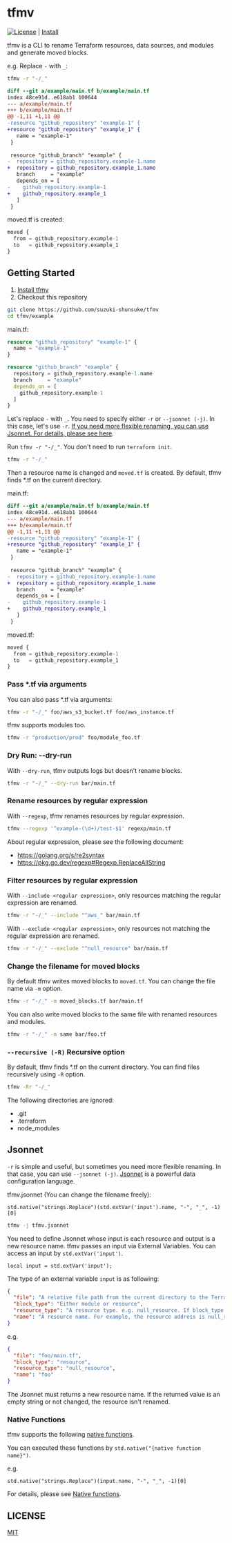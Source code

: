 # tfmv

[![License](http://img.shields.io/badge/license-mit-blue.svg?style=flat-square)](https://raw.githubusercontent.com/suzuki-shunsuke/tfmv/main/LICENSE) | [Install](docs/install.md)

tfmv is a CLI to rename Terraform resources, data sources, and modules and generate moved blocks.

e.g. Replace `-` with `_`:

```sh
tfmv -r "-/_"
```

```diff
diff --git a/example/main.tf b/example/main.tf
index 48ce91d..e618ab1 100644
--- a/example/main.tf
+++ b/example/main.tf
@@ -1,11 +1,11 @@
-resource "github_repository" "example-1" {
+resource "github_repository" "example_1" {
   name = "example-1"
 }
 
 resource "github_branch" "example" {
-  repository = github_repository.example-1.name
+  repository = github_repository.example_1.name
   branch     = "example"
   depends_on = [
-    github_repository.example-1
+    github_repository.example_1
   ]
 }
```

moved.tf is created:

```tf
moved {
  from = github_repository.example-1
  to   = github_repository.example_1
}
```

## Getting Started

1. [Install tfmv](docs/install.md)
1. Checkout this repository

```sh
git clone https://github.com/suzuki-shunsuke/tfmv
cd tfmv/example
```

main.tf:

```tf
resource "github_repository" "example-1" {
  name = "example-1"
}

resource "github_branch" "example" {
  repository = github_repository.example-1.name
  branch     = "example"
  depends_on = [
    github_repository.example-1
  ]
}
```

Let's replace `-` with `_`.
You need to specify either `-r` or `--jsonnet (-j)`.
In this case, let's use `-r`.
[If you need more flexible renaming, you can use Jsonnet. For details, please see here](#jsonnet).

Run `tfmv -r "-/_"`.
You don't need to run `terraform init`.

```sh
tfmv -r "-/_"
```

Then a resource name is changed and `moved.tf` is created.
By default, tfmv finds *.tf on the current directory.

main.tf:

```diff
diff --git a/example/main.tf b/example/main.tf
index 48ce91d..e618ab1 100644
--- a/example/main.tf
+++ b/example/main.tf
@@ -1,11 +1,11 @@
-resource "github_repository" "example-1" {
+resource "github_repository" "example_1" {
   name = "example-1"
 }
 
 resource "github_branch" "example" {
-  repository = github_repository.example-1.name
+  repository = github_repository.example_1.name
   branch     = "example"
   depends_on = [
-    github_repository.example-1
+    github_repository.example_1
   ]
 }
```

moved.tf:

```tf
moved {
  from = github_repository.example-1
  to   = github_repository.example_1
}
```

### Pass *.tf via arguments

You can also pass *.tf via arguments:

```sh
tfmv -r "-/_" foo/aws_s3_bucket.tf foo/aws_instance.tf
```

tfmv supports modules too.

```sh
tfmv -r "production/prod" foo/module_foo.tf
```

### Dry Run: --dry-run

With `--dry-run`, tfmv outputs logs but doesn't rename blocks.

```sh
tfmv -r "-/_" --dry-run bar/main.tf
```

### Rename resources by regular expression

With `--regexp`, tfmv renames resources by regular expression.

```sh
tfmv --regexp '^example-(\d+)/test-$1' regexp/main.tf
```

About regular expression, please see the following document:

- https://golang.org/s/re2syntax
- https://pkg.go.dev/regexp#Regexp.ReplaceAllString

### Filter resources by regular expression

With `--include <regular expression>`, only resources matching the regular expression are renamed.

```sh
tfmv -r "-/_" --include "^aws_" bar/main.tf
```

With `--exclude <regular expression>`, only resources not matching the regular expression are renamed.

```sh
tfmv -r "-/_" --exclude "^null_resource" bar/main.tf
```

### Change the filename for moved blocks

By default tfmv writes moved blocks to `moved.tf`.
You can change the file name via `-m` option.

```sh
tfmv -r "-/_" -m moved_blocks.tf bar/main.tf
```

You can also write moved blocks to the same file with renamed resources and modules.

```sh
tfmv -r "-/_" -m same bar/foo.tf
```

### `--recursive (-R)` Recursive option

By default, tfmv finds *.tf on the current directory.
You can find files recursively using `-R` option.

```sh
tfmv -Rr "-/_"
```

The following directories are ignored:

- .git
- .terraform
- node_modules

## Jsonnet

`-r` is simple and useful, but sometimes you need more flexible renaming.
In that case, you can use `--jsonnet (-j)`.
[Jsonnet](https://jsonnet.org) is a powerful data configuration language.

tfmv.jsonnet (You can change the filename freely):

```jsonnet
std.native("strings.Replace")(std.extVar('input').name, "-", "_", -1)[0]
```

```sh
tfmv -j tfmv.jsonnet
```

You need to define Jsonnet whose input is each resource and output is a new resource name.
tfmv passes an input via External Variables.
You can access an input by `std.extVar('input')`.

```jsonnet
local input = std.extVar('input');
```

The type of an external variable `input` is as following:

```json
{
  "file": "A relative file path from the current directory to the Terraform configuration file",
  "block_type": "Either module or resource",
  "resource_type": "A resource type. e.g. null_resource. If block_type is module, resource_type is empty",
  "name": "A resource name. For example, the resource address is null_resource.foo, the name is foo."
}
```

e.g.

```json
{
  "file": "foo/main.tf",
  "block_type": "resource",
  "resource_type": "null_resource",
  "name": "foo"
}
```

The Jsonnet must returns a new resource name.
If the returned value is an empty string or not changed, the resource isn't renamed.

### Native Functions

tfmv supports the following [native functions](https://pkg.go.dev/github.com/google/go-jsonnet#NativeFunction).

You can executed these functions by `std.native("{native function name}")`.

e.g.

```jsonnet
std.native("strings.Replace")(input.name, "-", "_", -1)[0]
```

For details, please see [Native functions](docs/native-function.md).

## LICENSE

[MIT](LICENSE)
